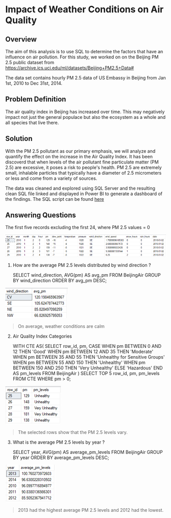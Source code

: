 # Impact of Weather Conditions on Air Quality

## Overview

The aim of this analysis is to use SQL to determine the factors that have an influence on air pollution.
For this study, we worked on on the Beijing PM 2.5 public dataset from https://archive.ics.uci.edu/ml/datasets/Beijing+PM2.5+Data#

The data set contains hourly PM 2.5 data of US Embassy in Beijing from Jan 1st, 2010 to Dec 31st, 2014.

## Problem Definition

The air quality index in Beijing has increased over time. This may negatively impact not just the general populace but also the ecosystem as a whole and all species that live there.

## Solution

With the PM 2.5 pollutant as our primary emphasis, we will analyze and quantify the effect on the increase in the Air Quality Index. It has been discoverd that when levels of the air pollutant fine particulate matter (PM 2.5) are excessive, it poses a risk to people's health.
PM 2.5 are extremely small, inhalable particles that typically have a diameter of 2.5 micrometers or less and come from a variety of sources.

The data was cleaned and explored using SQL Server and the resulting clean SQL file linked and displayed in Power BI to generate a dashboard of the findings.
The SQL script can be found [here](/air_quality.sql)

## Answering Questions

The first five records excluding the first 24, where PM 2.5 values = 0 

![beijing_file](images/sql_full.png)

1. How are the average PM 2.5 levels distributed by wind direction ?

	SELECT wind_direction,
		AVG(pm) AS avg_pm
	FROM BeijingAir
	GROUP BY wind_direction
	ORDER BY avg_pm DESC;
	
![beijing_file](images/sql_1.png)

> On average, weather conditions are calm 

2. Air Quality Index Categories 

	WITH CTE AS(
			SELECT row_id, pm,
			CASE
				WHEN pm BETWEEN 0 AND 12 THEN 'Good'
				WHEN pm BETWEEN 12 AND 35 THEN 'Moderate'
				WHEN pm BETWEEN 35 AND 55 THEN 'Unhealthy for Sensitive Groups'
				WHEN pm BETWEEN 55 AND 150  THEN 'Unhealthy'
				WHEN pm BETWEEN 150 AND 250 THEN 'Very Unhealthy'
				ELSE 'Hazardous'
			END AS pm_levels
			FROM BeijingAir
			)
	SELECT TOP 5 row_id, pm, pm_levels
	FROM CTE
	WHERE pm > 0;
	
![beijing_file](images/sql_2.png)

> The selected rows show that the PM 2.5 levels vary.

3. What is the average PM 2.5 levels by year ?
 
	SELECT year, 
	       AVG(pm) AS average_pm_levels
	 FROM BeijingAir
	 GROUP BY year 
	 ORDER BY average_pm_levels DESC;
	 
![beijing_file](images/sql_3.png)

> 2013 had the highest average PM 2.5 levels and 2012 had the lowest.
